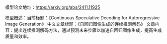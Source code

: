 模型论文地址：https://arxiv.org/abs/2411.11925

模型概述：当前标题：《Continuous Speculative Decoding for Autoregressive Image Generation》
中文文章标题：《自回归图像生成的连续推测解码》
文章内容：提出连续推测解码方法，通过预测未来步骤以加速自回归图像生成，提高生成质量和效率。
